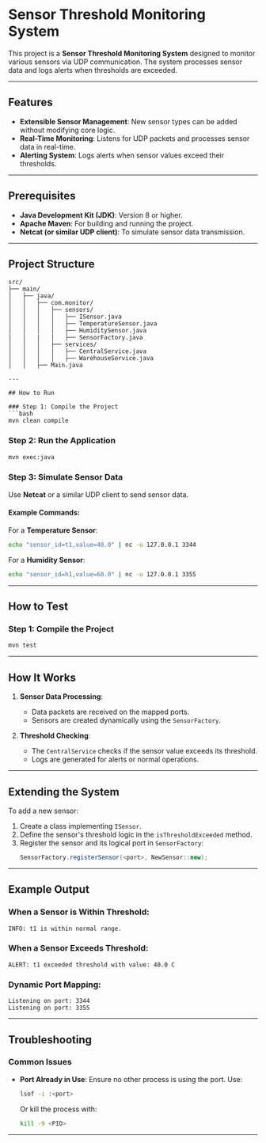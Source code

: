 # Sensor Threshold Monitoring System

This project is a **Sensor Threshold Monitoring System** designed to monitor various sensors via UDP communication. The system processes sensor data and logs alerts when thresholds are exceeded.

---

## Features

- **Extensible Sensor Management**: New sensor types can be added without modifying core logic.
- **Real-Time Monitoring**: Listens for UDP packets and processes sensor data in real-time.
- **Alerting System**: Logs alerts when sensor values exceed their thresholds.

---

## Prerequisites

- **Java Development Kit (JDK)**: Version 8 or higher.
- **Apache Maven**: For building and running the project.
- **Netcat (or similar UDP client)**: To simulate sensor data transmission.

---

## Project Structure

```
src/
├── main/
│   ├── java/
│   │   ├── com.monitor/
│   │   │   ├── sensors/
│   │   │   │   ├── ISensor.java
│   │   │   │   ├── TemperatureSensor.java
│   │   │   │   ├── HumiditySensor.java
|   |   |   |   ├── SensorFactory.java
│   │   │   ├── services/
│   │   │   │   ├── CentralService.java
│   │   │   │   ├── WarehouseService.java
│   │   ├── Main.java

---

## How to Run

### Step 1: Compile the Project
```bash
mvn clean compile
```

### Step 2: Run the Application
```bash
mvn exec:java
```

### Step 3: Simulate Sensor Data
Use **Netcat** or a similar UDP client to send sensor data.

#### Example Commands:
For a **Temperature Sensor**:
```bash
echo "sensor_id=t1,value=40.0" | nc -u 127.0.0.1 3344
```

For a **Humidity Sensor**:
```bash
echo "sensor_id=h1,value=60.0" | nc -u 127.0.0.1 3355
```

---

## How to Test

### Step 1: Compile the Project
```bash
mvn test
```

---

## How It Works

1. **Sensor Data Processing**:
   - Data packets are received on the mapped ports.
   - Sensors are created dynamically using the `SensorFactory`.

2. **Threshold Checking**:
   - The `CentralService` checks if the sensor value exceeds its threshold.
   - Logs are generated for alerts or normal operations.

---

## Extending the System

To add a new sensor:
1. Create a class implementing `ISensor`.
2. Define the sensor's threshold logic in the `isThresholdExceeded` method.
3. Register the sensor and its logical port in `SensorFactory`:
   ```java
   SensorFactory.registerSensor(<port>, NewSensor::new);
   ```

---

## Example Output

### When a Sensor is Within Threshold:
```
INFO: t1 is within normal range.
```

### When a Sensor Exceeds Threshold:
```
ALERT: t1 exceeded threshold with value: 40.0 C
```

### Dynamic Port Mapping:
```
Listening on port: 3344
Listening on port: 3355
```

---

## Troubleshooting

### Common Issues
- **Port Already in Use**: Ensure no other process is using the port. Use:
  ```bash
  lsof -i :<port>
  ```
  Or kill the process with:
  ```bash
  kill -9 <PID>
  ```

---